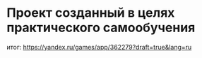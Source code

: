 # Проект созданный в целях практического самообучения
итог: https://yandex.ru/games/app/362279?draft=true&lang=ru